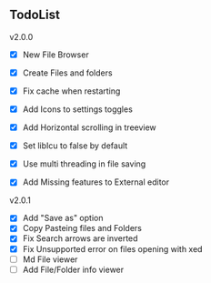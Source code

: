 ## TodoList

v2.0.0
- [x] New File Browser
- [x] Create Files and folders
- [x] Fix cache when restarting
- [x] Add Icons to settings toggles
- [x] Add Horizontal scrolling in treeview
- [x] Set libIcu to false by default
- [x] Use multi threading in file saving
- [x] Add Missing features to External editor


v2.0.1
- [x] Add "Save as" option
- [x] Copy Pasteing files and Folders
- [x] Fix Search arrows are inverted
- [x] Fix Unsupported error on files opening with xed
- [ ] Md File viewer
- [ ] Add File/Folder info viewer
